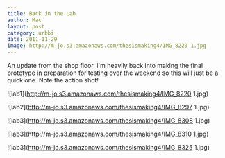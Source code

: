 ```yaml
---
title: Back in the Lab
author: Mac
layout: post
category: urbbi
date: 2011-11-29
image: http://m-jo.s3.amazonaws.com/thesismaking4/IMG_8220 1.jpg
---
```


An update from the shop floor. I'm heavily back into making the final prototype in preparation for testing over the weekend so this will just be a quick one. Note the action shot!

<span>![lab1](http://m-jo.s3.amazonaws.com/thesismaking4/IMG_8220 1.jpg)</span>

<span>![lab2](http://m-jo.s3.amazonaws.com/thesismaking4/IMG_8297 1.jpg)</span>

<span>![lab3](http://m-jo.s3.amazonaws.com/thesismaking4/IMG_8308 1.jpg)</span>

<span>![lab3](http://m-jo.s3.amazonaws.com/thesismaking4/IMG_8310 1.jpg)</span>

<span>![lab3](http://m-jo.s3.amazonaws.com/thesismaking4/IMG_8325 1.jpg)</span>
